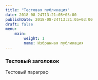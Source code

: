 ```yaml
---
title: "Тестовая публикация"
date: 2018-08-24T13:21:05+03:00
publishDate: 2018-08-24T13:21:05+03:00
draft: false
menu:
    main:
        weight: 1
        name: Избранная публикация
---
```

### Тестовый заголовок

Тестовый параграф
